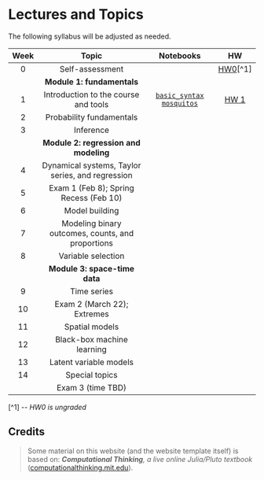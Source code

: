 # Lectures and Topics

The following syllabus will be adjusted as needed.

| Week | Topic | Notebooks | HW |
|:----:|:-----:|:---------:|:----------:|
| 0 | Self-assessment | | [HW0](/00_hw0/)[^1] |
| | **Module 1: fundamentals** | 
| 1 | Introduction to the course and tools | [`basic_syntax`](/01_basic_syntax/) [`mosquitos`](/01_mosquitos/) | [HW 1](/01_hw1/) |
| 2 | Probability fundamentals | | |
| 3 | Inference | | |
| | **Module 2: regression and modeling**| |
| 4 | Dynamical systems, Taylor series, and regression | | |
| 5 | Exam 1 (Feb 8); Spring Recess (Feb 10) | | |
| 6 | Model building | | |
| 7 | Modeling binary outcomes, counts, and proportions | | |
| 8 | Variable selection | | |
| | **Module 3: space-time data**| |
| 9 | Time series | | |
| 10 | Exam 2 (March 22); Extremes | | |
| 11 | Spatial models | | |
| 12 | Black-box machine learning | | |
| 13 | Latent variable models | | |
| 14 | Special topics | | |
|  | Exam 3 (time TBD) | | |

[^1] -- _HW0 is ungraded_

## Credits

> Some material on this website (and the website template itself) is based on: _**Computational Thinking**, a live online Julia/Pluto textbook_
> ([computationalthinking.mit.edu](https://computationalthinking.mit.edu)).

